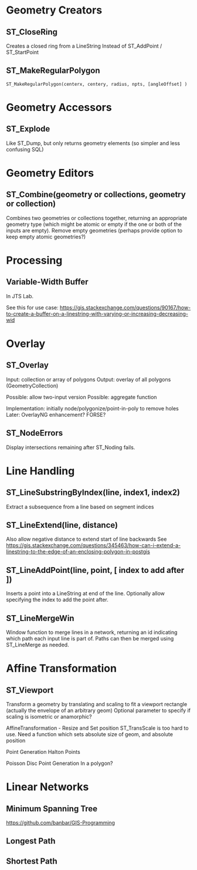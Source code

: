# Geometry Creators

## ST_CloseRing
Creates a closed ring from a LineString
Instead of ST_AddPoint / ST_StartPoint

## ST_MakeRegularPolygon
`ST_MakeRegularPolygon(centerx, centery, radius, npts, [angleOffset] )`

# Geometry Accessors

## ST_Explode
Like ST_Dump, but only returns geometry elements (so simpler and less confusing SQL)

# Geometry Editors

## ST_Combine(geometry or collections, geometry or collection)
Combines two geometries or collections together, returning an appropriate geometry type (which might be atomic or empty if the one or both of the inputs are empty).
Remove empty geometries (perhaps provide option to keep empty atomic geometries?)

# Processing

## Variable-Width Buffer
In JTS Lab.

See this for use case:
https://gis.stackexchange.com/questions/90167/how-to-create-a-buffer-on-a-linestring-with-varying-or-increasing-decreasing-wid

# Overlay

## ST_Overlay
Input: collection or array of polygons
Output: overlay of all polygons (GeometryCollection)

Possible: allow two-input version
Possible: aggregate function

Implementation: initially node/polygonize/point-in-poly to remove holes
Later: OverlayNG enhancement?  FORSE?

## ST_NodeErrors 
Display intersections remaining after ST_Noding fails.

# Line Handling

## ST_LineSubstringByIndex(line, index1, index2)
Extract a subsequence from a line based on segment indices

## ST_LineExtend(line, distance)
Also allow negative distance to extend start of line backwards
See https://gis.stackexchange.com/questions/345463/how-can-i-extend-a-linestring-to-the-edge-of-an-enclosing-polygon-in-postgis

## ST_LineAddPoint(line, point, [ index to add after ]) 
Inserts a point into a LineString at end of the line. Optionally allow specifying the index to add the point after.

## ST_LineMergeWin 
Window function to merge lines in a network, returning an id indicating which path each input line is part of.  Paths can then be merged using ST_LineMerge as needed.

# Affine Transformation

## ST_Viewport
Transform a geometry by translating and scaling to fit a viewport rectangle (actually the envelope of an arbitrary geom)
Optional parameter to specify if scaling is isometric or anamorphic?

AffineTransformation - Resize and Set position
ST_TransScale is too hard to use.  Need a function which sets absolute size of geom, and absolute position

Point Generation
Halton Points

Poisson Disc Point Generation
In a polygon?

# Linear Networks

## Minimum Spanning Tree
https://github.com/banbar/GIS-Programming

## Longest Path

## Shortest Path


